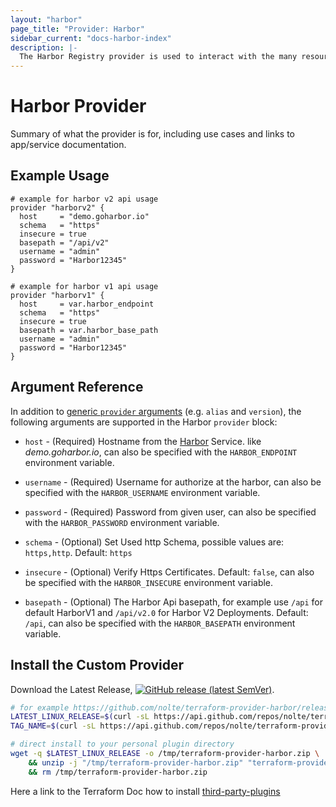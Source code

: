 ```yaml
---
layout: "harbor"
page_title: "Provider: Harbor"
sidebar_current: "docs-harbor-index"
description: |-
  The Harbor Registry provider is used to interact with the many resources supported by Harbor. The provider needs to be configured with the proper credentials before it can be used.
---
```


# Harbor Provider

Summary of what the provider is for, including use cases and links to
app/service documentation.


## Example Usage

```hcl
# example for harbor v2 api usage
provider "harborv2" {
  host     = "demo.goharbor.io"
  schema   = "https"
  insecure = true
  basepath = "/api/v2"
  username = "admin"
  password = "Harbor12345"
}

# example for harbor v1 api usage
provider "harborv1" {
  host     = var.harbor_endpoint
  schema   = "https"
  insecure = true
  basepath = var.harbor_base_path
  username = "admin"
  password = "Harbor12345"
}
```

## Argument Reference

In addition to [generic `provider` arguments](https://www.terraform.io/docs/configuration/providers.html)
(e.g. `alias` and `version`), the following arguments are supported in the Harbor
 `provider` block:

* `host` - (Required) Hostname from the [Harbor](https://goharbor.io) Service. like _demo.goharbor.io_, can also be specified with the `HARBOR_ENDPOINT` environment variable.

* `username` - (Required) Username for authorize at the harbor, can also be specified with the `HARBOR_USERNAME` environment variable.

* `password` - (Required) Password from given user, can also be specified with the `HARBOR_PASSWORD` environment variable.

* `schema` - (Optional) Set Used http Schema, possible values are: ```https,http```. Default: ```https```

* `insecure` - (Optional) Verify Https Certificates. Default: ```false```, can also be specified with the `HARBOR_INSECURE` environment variable.

* `basepath` - (Optional) The Harbor Api basepath, for example use ```/api``` for default HarborV1 and ```/api/v2.0``` for Harbor V2 Deployments. Default: ```/api```, can also be specified with the `HARBOR_BASEPATH` environment variable.


## Install the Custom Provider

Download the Latest Release, [![GitHub release (latest SemVer)](https://img.shields.io/github/v/release/nolte/terraform-provider-harbor)](https://github.com/nolte/terraform-provider-harbor/releases).

```bash
# for example https://github.com/nolte/terraform-provider-harbor/releases/download/release/v0.1.0/terraform-provider-harbor_v0.1.0_linux_amd64.tar.gz
LATEST_LINUX_RELEASE=$(curl -sL https://api.github.com/repos/nolte/terraform-provider-harbor/releases/latest | jq -r '.assets[].browser_download_url' | grep '_linux_amd64')
TAG_NAME=$(curl -sL https://api.github.com/repos/nolte/terraform-provider-harbor/releases/latest | jq -r '.tag_name')

# direct install to your personal plugin directory
wget -q $LATEST_LINUX_RELEASE -o /tmp/terraform-provider-harbor.zip \
    && unzip -j "/tmp/terraform-provider-harbor.zip" "terraform-provider-harbor_${TAG_NAME}" -d /home/${USERNAME}/.terraform.d/plugins/linux_amd64 \
    && rm /tmp/terraform-provider-harbor.zip
```

Here a link to the Terraform Doc how to install [third-party-plugins](https://www.terraform.io/docs/configuration/providers.html#third-party-plugins)
